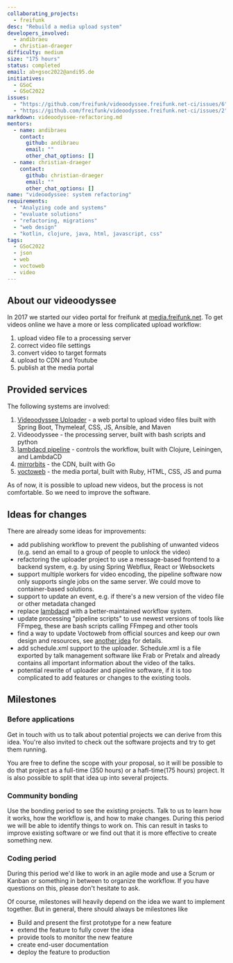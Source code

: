 ```yaml
---
collaborating_projects:
  - freifunk
desc: "Rebuild a media upload system"
developers_involved:
  - andibraeu
  - christian-draeger
difficulty: medium
size: "175 hours"
status: completed
email: ab+gsoc2022@andi95.de
initiatives:
  - GSoC
  - GSoC2022
issues:
  - "https://github.com/freifunk/videoodyssee.freifunk.net-ci/issues/6"
  - "https://github.com/freifunk/videoodyssee.freifunk.net-ci/issues/2"
markdown: videoodyssee-refactoring.md
mentors:
  - name: andibraeu
    contact:
      github: andibraeu
      email: ""
      other_chat_options: []
  - name: christian-draeger
    contact:
      github: christian-draeger
      email: ""
      other_chat_options: []
name: "videoodyssee: system refactoring"
requirements:
  - "Analyzing code and systems"
  - "evaluate solutions"
  - "refactoring, migrations"
  - "web design"
  - "kotlin, clojure, java, html, javascript, css"
tags:
  - GSoC2022
  - json
  - web
  - voctoweb
  - video
---
```


## About our videoodyssee

In 2017 we started our video portal for freifunk at [media.freifunk.net](https://media.freifunk.net). To get videos online we have a more or less complicated upload workflow:

1. upload video file to a processing server
2. correct video file settings
3. convert video to target formats
4. upload to CDN and Youtube
5. publish at the media portal

## Provided services

The following systems are involved:

1. [Videoodyssee Uploader](https://github.com/christian-draeger/videoodyssee-uploader) - a web portal to upload video files built with Spring Boot, Thymeleaf, CSS, JS, Ansible, and Maven
2. Videoodyssee - the processing server, built with bash scripts and python
3. [lambdacd pipeline](https://github.com/freifunk/videoodyssee.freifunk.net-ci/) - controls the workflow, built with Clojure, Leiningen, and LambdaCD
4. [mirrorbits](https://github.com/etix/mirrorbits) - the CDN, built with Go
5. [voctoweb](https://github.com/freifunk/voctoweb) - the media portal, built with Ruby, HTML, CSS, JS and puma

As of now, it is possible to upload new videos, but the process is not comfortable. So we need to improve the software.

## Ideas for changes

There are already some ideas for improvements:

* add publishing workflow to prevent the publishing of unwanted videos (e.g. send an email to a group of people to unlock the video)
* refactoring the uploader project to use a message-based frontend to a backend system, e.g. by using Spring Webflux, React or Websockets
* support multiple workers for video encoding, the pipeline software now only supports single jobs on the same server. We could move to container-based solutions.
* support to update an event, e.g. if there's a new version of the video file or other metadata changed
* replace [lambdacd](https://lambda.cd) with a better-maintained workflow system.
* update processing "pipeline scripts" to use newest versions of tools like FFmpeg, these are bash scripts calling FFmpeg and other tools
* find a way to update Voctoweb from official sources and keep our own design and resources, see [another idea](/#/projects?project=voctoweb:_split_contents_and_logic) for details.
* add schedule.xml support to the uploader. Schedule.xml is a file exported by talk management software like Frab or Pretalx and already contains all important information about the video of the talks.
* potential rewrite of uploader and pipeline software, if it is too complicated to add features or changes to the existing tools.

## Milestones

### Before applications

Get in touch with us to talk about potential projects we can derive from this idea. You're also invited to check out the software projects and try to get them running.

You are free to define the scope with your proposal, so it will be possible to do that project as a full-time (350 hours) or a hafl-time(175 hours) project. It is also possible to split that idea up into several projects.

### Community bonding

Use the bonding period to see the existing projects. Talk to us to learn how it works, how the workflow is, and how to make changes. During this period we will be able to identify things to work on. This can result in tasks to improve existing software or we find out that it is more effective to create something new.

### Coding period

During this period we'd like to work in an agile mode and use a Scrum or Kanban or something in between to organize the workflow. If you have questions on this, please don't hesitate to ask.

Of course, milestones will heavily depend on the idea we want to implement together. But in general, there should always be milestones like

* Build and present the first prototype for a new feature
* extend the feature to fully cover the idea
* provide tools to monitor the new feature
* create end-user documentation
* deploy the feature to production
